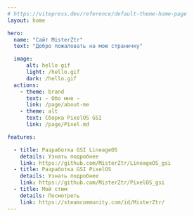 ```yaml
---
# https://vitepress.dev/reference/default-theme-home-page
layout: home

hero:
  name: "Сайт MisterZtr"
  text: "Добро пожаловать на мою страничку"

  image: 
      alt: hello gif
      light: /hello.gif
      dark: /hello.gif
  actions:
    - theme: brand
      text: ~ Обо мне ~
      link: /page/about-me
    - theme: alt
      text: Сборка PixelOS GSI
      link: /page/Pixel.md

features:

  - title: Разработка GSI LineageOS
    details: Узнать подробнее
    link: https://github.com/MisterZtr/LineageOS_gsi
  - title: Разработка GSI PixelOS
    details: Узнать подробнее
    link: https://github.com/MisterZtr/PixelOS_gsi
  - title: Мой стим
    details: Посмотреть
    link: https://steamcommunity.com/id/MisterZtr/
---
```



<link rel="shortcut icon" type="image/x-icon" href="/favicon.ico">
<link rel="apple-touch-icon" sizes="180x180" href="/apple-touch-icon.png">
<link rel="icon" type="image/png" sizes="32x32" href="/favicon-32x32.png">
<link rel="icon" type="image/png" sizes="16x16" href="/favicon-16x16.png">
<link rel="manifest" href="/site.webmanifest">
<link rel="mask-icon" href="/safari-pinned-tab.svg" color="#5bbad5">
